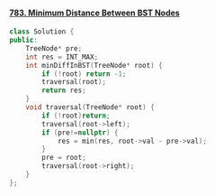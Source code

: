 #### [783. Minimum Distance Between BST Nodes](https://leetcode-cn.com/problems/minimum-distance-between-bst-nodes/)

```c++
class Solution {
public:
    TreeNode* pre;
    int res = INT_MAX;
    int minDiffInBST(TreeNode* root) {
        if (!root) return -1;
        traversal(root);
        return res;
    }
    void traversal(TreeNode* root) {
        if (!root)return;
        traversal(root->left);
        if (pre!=nullptr) {
            res = min(res, root->val - pre->val);
        }
        pre = root;
        traversal(root->right);
    }
};
```

